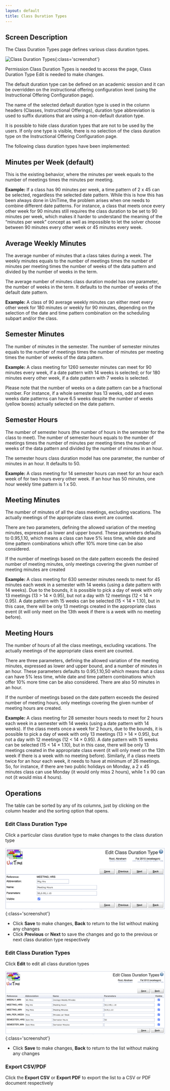 ```yaml
---
layout: default
title: Class Duration Types
---
```



## Screen Description

The Class Duration Types page defines various class duration types.

![Class Duration Types](images/class-duration-types-1.png){:class='screenshot'}

Permission Class Duration Types is needed to access the page, Class Duration Type Edit is needed to make changes.

The default duration type can be defined on an academic session and it can be overridden on the instructional offering configuration level (using the Instructional Offering Configuration page).

The name of the selected default duration type is used in the column headers (Classes, Instructional Offerings), duration type abbreviation is used to suffix durations that are using a non-default duration type.

It is possible to hide class duration types that are not to be used by the users. If only one type is visible, there is no selection of the class duration type on the Instructional Offering Configuration page.

The following class duration types have been implemented:

## Minutes per Week (default)

This is the existing behavior, where the minutes per week equals to the number of meetings times the minutes per meeting.

__Example:__ If a class has 90 minutes per week, a time pattern of 2 x 45 can be selected, regardless the selected date pattern. While this is how this has been always done in UniTime, the problem arises when one needs to combine different date patterns. For instance, a class that meets once every other week for 90 minutes still requires the class duration to be set to 90 minutes per week, which makes it harder to understand the meaning of the “minutes per week” concept as well as impossible to let the solver choose between 90 minutes every other week or 45 minutes every week.

## Average Weekly Minutes

The average number of minutes that a class takes during a week. The weekly minutes equals to the number of meetings times the number of minutes per meeting times the number of weeks of the data pattern and divided by the number of weeks in the term.

The average number of minutes class duration model has one parameter, the number of weeks in the term. It defaults to the number of weeks of the default date pattern.

__Example:__ A class of 90 average weekly minutes can either meet every other week for 180 minutes or weekly for 90 minutes, depending on the selection of the date and time pattern combination on the scheduling subpart and/or the class.

## Semester Minutes

The number of minutes in the semester. The number of semester minutes equals to the number of meetings times the number of minutes per meeting times the number of weeks of the data pattern.

__Example:__ A class meeting for 1260 semester minutes can meet for 90 minutes every week, if a date pattern with 14 weeks is selected; or for 180 minutes every other week, if a date pattern with 7 weeks is selected.

Please note that the number of weeks on a date pattern can be a fractional number. For instance, if a whole semester has 13 weeks, odd and even weeks date patterns can have 6.5 weeks despite the number of weeks (yellow boxes) actually selected on the date pattern.

## Semester Hours

The number of semester hours (the number of hours in the semester for the class to meet). The number of semester hours equals to the number of meetings times the number of minutes per meeting times the number of weeks of the data pattern and divided by the number of minutes in an hour.

The semester hours class duration model has one parameter, the number of minutes in an hour. It defaults to 50.

__Example:__ A class meeting for 14 semester hours can meet for an hour each week of for two hours every other week. If an hour has 50 minutes, one hour weekly time pattern is 1 x 50.

## Meeting Minutes

The number of minutes of all the class meetings, excluding vacations. The actually meetings of the appropriate class event are counted.

There are two parameters, defining the allowed variation of the meeting minutes, expressed as lower and upper bound. These parameters defaults to 0.95,1.10, which means a class can have 5% less time, while date and time pattern combinations which offer 10% more time can be also considered.

If the number of meetings based on the date pattern exceeds the desired number of meeting minutes, only meetings covering the given number of meeting minutes are created

__Example:__ A class meeting for 630 semester minutes needs to meet for 45 minutes each week in a semester with 14 weeks (using a date pattern with 14 weeks). Due to the bounds, it is possible to pick a day of week with only 13 meetings (13 > 14 × 0.95), but not a day with 12 meetings (12 < 14 × 0.95). A date pattern with 15 weeks can be selected (15 < 14 × 1.10), but in this case, there will be only 13 meetings created in the appropriate class event (it will only meet on the 13th week if there is a week with no meeting before).

## Meeting Hours

The number of hours of all the class meetings, excluding vacations. The actually meetings of the appropriate class event are counted.

There are three parameters, defining the allowed variation of the meeting minutes, expressed as lower and upper bound, and a number of minutes in an hour. These parameters defaults to 0.95,1.10,50 which means that a class can have 5% less time, while date and time pattern combinations which offer 10% more time can be also considered. There are also 50 minutes in an hour.

If the number of meetings based on the date pattern exceeds the desired number of meeting hours, only meetings covering the given number of meeting hours are created.

__Example:__ A class meeting for 28 semester hours needs to meet for 2 hours each week in a semester with 14 weeks (using a date pattern with 14 weeks). If the class meets once a week for 2 hours, due to the bounds, it is possible to pick a day of week with only 13 meetings (13 > 14 × 0.95), but not a day with 12 meetings (12 < 14 × 0.95). A date pattern with 15 weeks can be selected (15 < 14 × 1.10), but in this case, there will be only 13 meetings created in the appropriate class event (it will only meet on the 13th week if there is a week with no meeting before). Similarly, if a class meets twice for an hour each week, it needs to have at minimum of 26 meetings. So, for instance, if there are two public holidays on Monday, a 2 x 45 minutes class can use Monday (it would only miss 2 hours), while 1 x 90 can not (it would miss 4 hours).

## Operations

The table can be sorted by any of its columns, just by clicking on the column header and the sorting option that opens.

### Edit Class Duration Type

Click a particular class duration type to make changes to the class duration type

![Class Duration Types](images/class-duration-types-2.png){:class='screenshot'}

* Click **Save** to make changes, **Back** to return to the list without making any changes
* Click **Previous** or **Next** to save the changes and go to the previous or next class duration type respectively

### Edit Class Duration Types
Click **Edit** to edit all class duration types

![Class Duration Types](images/class-duration-types-3.png){:class='screenshot'}

* Click **Save** to make changes, **Back** to return to the list without making any changes

### Export CSV/PDF
Click the **Export CSV** or **Export PDF** to export the list to a CSV or PDF document respectively